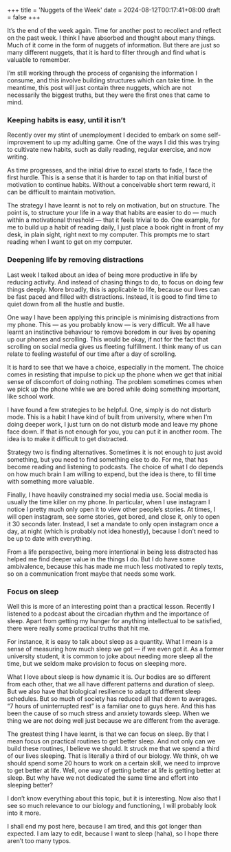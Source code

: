 +++
title = 'Nuggets of the Week'
date = 2024-08-12T00:17:41+08:00
draft = false
+++

It’s the end of the week again. Time for another post to recollect and reflect on the past week. I think I have absorbed and thought about many things. Much of it come in the form of nuggets of information. But there are just so many different nuggets, that it is hard to filter through and find what is valuable to remember.

I’m still working through the process of organising the information I consume, and this involve building structures which can take time. In the meantime, this post will just contain three nuggets, which are not necessarily the biggest truths, but they were the first ones that came to mind.

### Keeping habits is easy, until it isn’t

Recently over my stint of unemployment I decided to embark on some self-improvement to up my adulting game. One of the ways I did this was trying to cultivate new habits, such as daily reading, regular exercise, and now writing.

As time progresses, and the initial drive to excel starts to fade, I face the first hurdle. This is a sense that it is harder to tap on that initial burst of motivation to continue habits. Without a conceivable short term reward, it can be difficult to maintain motivation.

The strategy I have learnt is not to rely on motivation, but on structure. The point is, to structure your life in a way that habits are easier to do — much within a motivational threshold — that it feels trivial to do. One example, for me to build up a habit of reading daily, I just place a book right in front of my desk, in plain sight, right next to my computer. This prompts me to start reading when I want to get on my computer.

### Deepening life by removing distractions

Last week I talked about an idea of being more productive in life by reducing activity. And instead of chasing things to do, to focus on doing few things deeply. More broadly, this is applicable to life, because our lives can be fast paced and filled with distractions. Instead, it is good to find time to quiet down from all the hustle and bustle.

One way I have been applying this principle is minimising distractions from my phone. This — as you probably know — is very difficult. We all have learnt an instinctive behaviour to remove boredom in our lives by opening up our phones and scrolling. This would be okay, if not for the fact that scrolling on social media gives us fleeting fulfillment. I think many of us can relate to feeling wasteful of our time after a day of scrolling.

It is hard to see that we have a choice, especially in the moment. The choice comes in resisting that impulse to pick up the phone when we get that initial sense of discomfort of doing nothing. The problem sometimes comes when we pick up the phone while we are bored while doing something important, like school work.

I have found a few strategies to be helpful. One, simply is do not disturb mode. This is a habit I have kind of built from university, where when I’m doing deeper work, I just turn on do not disturb mode and leave my phone face down. If that is not enough for you, you can put it in another room. The idea is to make it difficult to get distracted.

Strategy two is finding alternatives. Sometimes it is not enough to just avoid something, but you need to find something else to do. For me, that has become reading and listening to podcasts. The choice of what I do depends on how much brain I am willing to expend, but the idea is there, to fill time with something more valuable.

Finally, I have heavily constrained my social media use. Social media is usually the time killer on my phone. In particular, when I use instagram I notice I pretty much only open it to view other people’s stories. At times, I will open instagram, see some stories, get bored, and close it, only to open it 30 seconds later. Instead, I set a mandate to only open instagram once a day, at night (which is probably not idea honestly), because I don’t need to be up to date with everything.

From a life perspective, being more intentional in being less distracted has helped me find deeper value in the things I do. But I do have some ambivalence, because this has made me much less motivated to reply texts, so on a communication front maybe that needs some work.

### Focus on sleep

Well this is more of an interesting point than a practical lesson. Recently I listened to a podcast about the circadian rhythm and the importance of sleep. Apart from getting my hunger for anything intellectual to be satisfied, there were really some practical truths that hit me.

For instance, it is easy to talk about sleep as a quantity. What I mean is a sense of measuring how much sleep we got — if we even got it. As a former university student, it is common to joke about needing more sleep all the time, but we seldom make provision to focus on sleeping more.

What I love about sleep is how dynamic it is. Our bodies are so different from each other, that we all have different patterns and duration of sleep. But we also have that biological resilience to adapt to different sleep schedules. But so much of society has reduced all that down to averages. “7 hours of uninterrupted rest” is a familiar one to guys here. And this has been the cause of so much stress and anxiety towards sleep. When we thing we are not doing well just because we are different from the average.

The greatest thing I have learnt, is that we can focus on sleep. By that I mean focus on practical routines to get better sleep. And not only can we build these routines, I believe we should. It struck me that we spend a third of our lives sleeping. That is literally a third of our biology. We think, oh we should spend some 20 hours to work on a certain skill, we need to improve to get better at life. Well, one way of getting better at life is getting better at sleep. But why have we not dedicated the same time and effort into sleeping better?

I don’t know everything about this topic, but it is interesting. Now also that I see so much relevance to our biology and functioning, I will probably look into it more.

I shall end my post here, because I am tired, and this got longer than expected. I am lazy to edit, because I want to sleep (haha), so I hope there aren’t too many typos.
